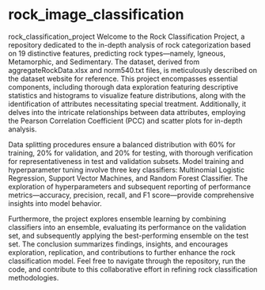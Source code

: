 # rock_image_classification

rock_classification_project
Welcome to the Rock Classification Project, a repository dedicated to the in-depth analysis of rock categorization based on 19 distinctive features, predicting rock types—namely, Igneous, Metamorphic, and Sedimentary. The dataset, derived from aggregateRockData.xlsx and norm540.txt files, is meticulously described on the dataset website for reference. This project encompasses essential components, including thorough data exploration featuring descriptive statistics and histograms to visualize feature distributions, along with the identification of attributes necessitating special treatment. Additionally, it delves into the intricate relationships between data attributes, employing the Pearson Correlation Coefficient (PCC) and scatter plots for in-depth analysis.

Data splitting procedures ensure a balanced distribution with 60% for training, 20% for validation, and 20% for testing, with thorough verification for representativeness in test and validation subsets. Model training and hyperparameter tuning involve three key classifiers: Multinomial Logistic Regression, Support Vector Machines, and Random Forest Classifier. The exploration of hyperparameters and subsequent reporting of performance metrics—accuracy, precision, recall, and F1 score—provide comprehensive insights into model behavior.

Furthermore, the project explores ensemble learning by combining classifiers into an ensemble, evaluating its performance on the validation set, and subsequently applying the best-performing ensemble on the test set. The conclusion summarizes findings, insights, and encourages exploration, replication, and contributions to further enhance the rock classification model. Feel free to navigate through the repository, run the code, and contribute to this collaborative effort in refining rock classification methodologies.
